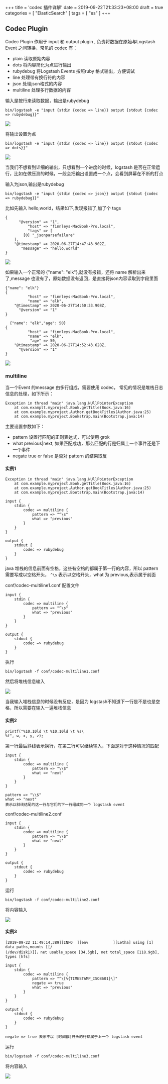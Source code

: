 +++
title = 'codec 插件详解'
date = 2019-09-22T21:33:23+08:00
draft = true
categories = [ "ElasticSearch" ]
tags = [ "es" ]
+++

## Codec Plugin

Codec Plugin 作用于 input 和 output plugin , 负责将数据在原始与Logstash Event 之间转换，常见的 codec 有：

- plain 读取原始内容
- dots 将内容简化为点进行输出
- rubydebug 将Logstash Events 按照ruby 格式输出，方便调试
- line 处理带有换行符的内容
- json 处理json格式的内容
- multiline 处理多行数据的内容

输入是按行来读取数据，输出是rubydebug

```
bin/logstash -e "input {stdin {codec => line}} output {stdout {codec => rubydebug}}"
```

![](https://images.notes.xuepincat.com/elastic/logstash/6.png)

将输出设置为点

```
bin/logstash -e "input {stdin {codec => line}} output {stdout {codec => dots}}"
```

![](https://images.notes.xuepincat.com/elastic/logstash/7.png)

当我们不想看到详细的输出，只想看到一个进度的时候，logstash 是否在正常运行，比如在做压测的时候，一般会把输出设置成一个点，会看到屏幕在不断的打点

输入为json,输出是rubydebug

```
bin/logstash -e "input {stdin {codec => json}} output {stdout {codec => rubydebug}}"
```

比如先输入 hello,world，结果如下,发现报错了,加了个 tags

```
{
      "@version" => "1",
          "host" => "finnleys-MacBook-Pro.local",
          "tags" => [
        [0] "_jsonparsefailure"
    ],
    "@timestamp" => 2020-06-27T14:47:43.902Z,
       "message" => "hello,world"
}
```

![](https://images.notes.xuepincat.com/elastic/logstash/43.png)

如果输入一个正常的 {"name": "elk"},就没有报错，还将 name 解析出来了,message 也没有了，原始数据没有返回，是直接将json内容读取到字段里面

```
{"name": "elk"}
{
          "host" => "finnleys-MacBook-Pro.local",
          "name" => "elk",
    "@timestamp" => 2020-06-27T14:50:33.908Z,
      "@version" => "1"
}
```

```
  {"name": "elk","age": 50}
{
          "host" => "finnleys-MacBook-Pro.local",
          "name" => "elk",
           "age" => 50,
    "@timestamp" => 2020-06-27T14:52:43.628Z,
      "@version" => "1"
}
```

![](https://images.notes.xuepincat.com/elastic/logstash/44.png)

### multiline

当一个Event 的message 由多行组成，需要使用 codec， 常见的情况是堆栈日志信息的处理，如下所示：

```
Exception in thread "main" java.lang.NUllPointerException
    at com.examplt.myproject.Book.getTitle(Book.java:16)
    at com.example.myproject.Author.getBookTitles(Author.java:25)
    at com.example.myproject.Bookstrap.main(Bootstrap.java:14)
```

主要设置参数如下：

* pattern 设置行匹配的正则表达式，可以使用 grok
* what previous|next, 如果匹配成功，那么匹配的行是归属上一个事件还是下一个事件
* negate true or false 是否对 pattern 的结果取反

#### 实例1

```
Exception in thread "main" java.lang.NUllPointerException
    at com.example.myproject.Book.getTitle(Book.java:16)
    at com.example.myproject.Author.getBookTitles(Author.java:25)
    at com.example.myproject.Bootstrap.main(Bootstrap.java:14)
```

```
input {
    stdin {
        codec => multiline {
            pattern => "^\s"
            what => "previous"
        }
    }
}

output {
    stdout {
        codec => rubydebug
    }
}
```

java 堆栈的信息前面有空格，这些有空格的都属于第一行的内容，所以 pattern 需要写成以空格开头，
    `^\s` 表示以空格开头，what 为 previous,表示属于前面

conf/codec-multiline1.conf 配置文件

```
input {
    stdin {
        codec => multiline {
            pattern => "^\s"
            what => "previous"
        }
    }
}

output {
    stdout {
        codec => rubydebug
    }
}
```

执行

```
bin/logstash -f conf/codec-multiline1.conf
```

然后将堆栈信息输入

![](https://images.notes.xuepincat.com/elastic/logstash/9.png)

当我输入堆栈信息的时候没有反应，是因为 logstash不知道下一行是不是也是空格，所以需要在输入一遍堆栈信息

#### 实例2

```
printf("%10.10ld \t %10.10ld \t %s\
%f", w, x, y, z);
```
第一行最后斜线表示换行，在第二行可以继续输入，下面是对于这种情况的匹配

```
input {
    stdin {
        codec => multiline {
            pattern => "\\$"
            what => "next"
        }
    }
}
```

    pattern => "\\$"
    what => "next"
    表示以斜线结尾的这一行与它们的下一行组成同一个 logstash event

conf/codec-multiline2.conf

```
input {
    stdin {
        codec => multiline {
            pattern => "\\$"
            what => "next"
        }
    }
}

output {
    stdout {
        codec => rubydebug
    }
}
```

运行 

```
bin/logstash -f conf/codec-multiline2.conf
```

将内容输入

![](https://images.notes.xuepincat.com/elastic/logstash/10.png)

#### 实例3

```
[2019-09-22 11:49:14,389][INFO  ][env           ][Letha] using [1] data paths,mounts [[/
(/dev/disk1)]]，net usable_space [34.5gb], net total_space [118.9gb], types [hfs]
```

```
input {
    stdin {
        codec => multiline {
            pattern => "^\[%{TIMESTAMP_ISO8601}\]"
            negate => true
            what => "previous"
        }
    }
}

output {
    stdout {
        codec => rubydebug
    }
}
```

    negate => true 表示不以 [时间戳]开头的行都属于上一个 logstash event 

运行 

```
bin/logstash -f conf/codec-multiline3.conf
```

将内容输入

![](https://images.notes.xuepincat.com/elastic/logstash/11.png)